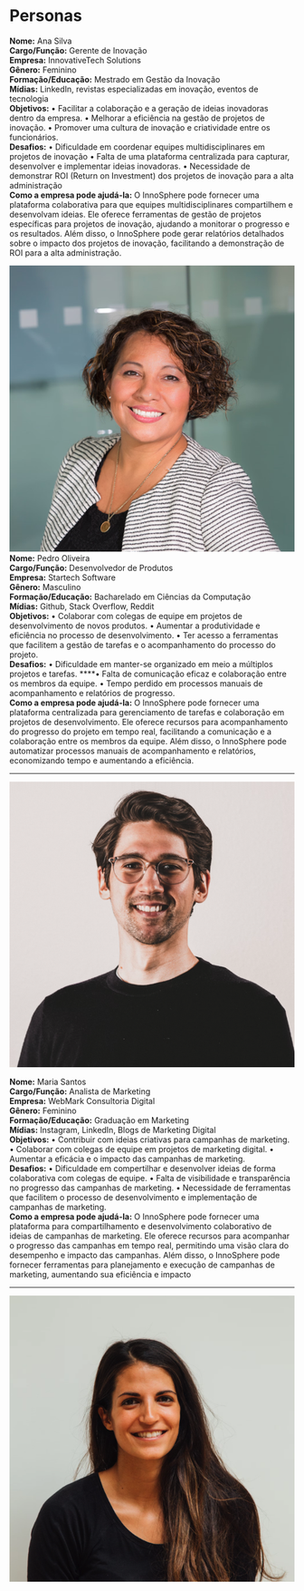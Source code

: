 # Personas

**Nome:** Ana Silva<br>
**Cargo/Função:** Gerente de Inovação<br>
**Empresa:** InnovativeTech Solutions<br>
**Gênero:** Feminino<br>
**Formação/Educação:** Mestrado em Gestão da Inovação<br>
**Mídias:** LinkedIn, revistas especializadas em inovação, eventos de tecnologia<br>
**Objetivos:** 
    • Facilitar a colaboração e a geração de ideias inovadoras dentro da empresa.
    • Melhorar a eficiência na gestão de projetos de inovação.
    • Promover uma cultura de inovação e criatividade entre os funcionários.<br>
**Desafios:**
    • Dificuldade em coordenar equipes multidisciplinares em projetos de inovação
    • Falta de uma plataforma centralizada para capturar, desenvolver e implementar ideias inovadoras.
    • Necessidade de demonstrar ROI (Return on Investment) dos projetos de inovação para a alta administração<br>
**Como a empresa pode ajudá-la:**
    O InnoSphere pode fornecer uma plataforma colaborativa para que equipes multidisciplinares compartilhem e desenvolvam ideias. Ele oferece ferramentas de gestão de projetos específicas para projetos de inovação, ajudando a monitorar o progresso e os resultados. Além disso, o InnoSphere pode gerar relatórios detalhados sobre o impacto dos projetos de inovação, facilitando a demonstração de ROI para a alta administração.

![Untitled](Personas%207297db1e7b134128af173608e19a9eda/Untitled.png)
<br>
**Nome:** Pedro Oliveira<br>
**Cargo/Função:** Desenvolvedor de Produtos<br>
**Empresa:** Startech Software<br>
**Gênero:** Masculino<br>
**Formação/Educação:** Bacharelado em Ciências da Computação<br>
**Mídias:** Github, Stack Overflow, Reddit<br>
**Objetivos:** 
    • Colaborar com colegas de equipe em projetos de desenvolvimento de novos produtos.
    • Aumentar a produtividade e eficiência no processo de desenvolvimento.
    • Ter acesso a ferramentas que facilitem a gestão de tarefas e o acompanhamento do processo do projeto.<br>
**Desafios:**
    • Dificuldade em manter-se organizado em meio a múltiplos projetos e tarefas.
    ****• Falta de comunicação eficaz e colaboração entre os membros da equipe.
    • Tempo perdido em processos manuais de acompanhamento e relatórios de progresso.<br>
**Como a empresa pode ajudá-la:**
    O InnoSphere pode fornecer uma plataforma centralizada para gerenciamento de tarefas e colaboração em projetos de desenvolvimento. Ele oferece recursos para acompanhamento do progresso do projeto em tempo real, facilitando a comunicação e a colaboração entre os membros da equipe. Além disso, o InnoSphere pode automatizar processos manuais de acompanhamento e relatórios, economizando tempo e aumentando a eficiência.

****

![Untitled](Personas%207297db1e7b134128af173608e19a9eda/Untitled%201.png)

**Nome:** Maria Santos<br>
**Cargo/Função:** Analista de Marketing<br>
**Empresa:** WebMark Consultoria Digital<br>
**Gênero:** Feminino<br>
**Formação/Educação:** Graduação em Marketing<br>
**Mídias:** Instagram, LinkedIn, Blogs de Marketing Digital<br>
**Objetivos:** 
    • Contribuir com ideias criativas para campanhas de marketing.
    • Colaborar com colegas de equipe em projetos de marketing digital.
    • Aumentar a eficácia e o impacto das campanhas de marketing.<br>
**Desafios:**
    • Dificuldade em compertilhar e desenvolver ideias de forma colaborativa com colegas de equipe.
    • Falta de visibilidade e transparência no progresso das campanhas de marketing.
    • Necessidade de ferramentas que facilitem o processo de desenvolvimento e implementação de campanhas de marketing.<br>
**Como a empresa pode ajudá-la:**
    O InnoSphere pode fornecer uma plataforma para compartilhamento e desenvolvimento colaborativo de ideias de campanhas de marketing. Ele oferece recursos para acompanhar o progresso das campanhas em tempo real, permitindo uma visão clara do desempenho e impacto das campanhas. Além disso, o InnoSphere pode fornecer ferramentas para planejamento e execução de campanhas de marketing, aumentando sua eficiência e impacto

****

![Untitled](Personas%207297db1e7b134128af173608e19a9eda/Untitled%202.png)
